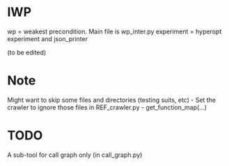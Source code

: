 # IWP
wp = weakest precondition. Main file is wp_inter.py
experiment = hyperopt experiment and json_printer

(to be edited)

# Note
Might want to skip some files and directories (testing suits, etc)
    - Set the crawler to ignore those files 
    in REF_crawler.py
        - get_function_map(...)



# TODO
A sub-tool for call graph only (in call_graph.py)